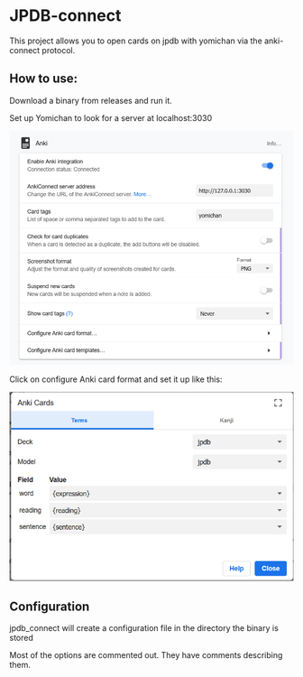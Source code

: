 # JPDB-connect

This project allows you to open cards on jpdb with yomichan via the anki-connect protocol.

## How to use:

Download a binary from releases and run it.

Set up Yomichan to look for a server at localhost:3030

![](yomichansetting1.png)

Click on configure Anki card format and set it up like this:

![](yomichansetting2.png)


## Configuration

jpdb_connect will create a configuration file in the directory the binary is stored

Most of the options are commented out. They have comments describing them.
